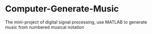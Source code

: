 # Computer-Generate-Music
The mini-project of digital signal processing, use MATLAB to generate music from numbered musical notation
